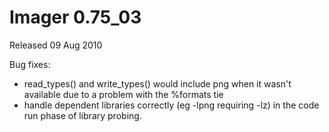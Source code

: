 # Imager 0.75_03

Released 09 Aug 2010

Bug fixes:
- read_types() and write_types() would include png when it wasn't available due to a problem with the %formats tie 
- handle dependent libraries correctly (eg -lpng requiring -lz) in the code run phase of library probing.